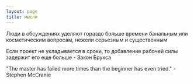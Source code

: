 ```yaml
---
layout: page
title: мысли
---
```

Люди в обсуждениях уделяют гораздо больше времени банальным или косметическим вопросам, нежели серьезным и существенным

Если проект не укладывается в сроки, то добавление рабочей силы задержит его еще больше - Закон Брукса

"The master has failed more times than the beginner has even tried." - Stephen McCranie
